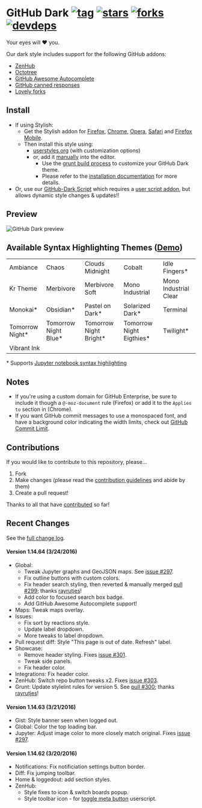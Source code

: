 # GitHub Dark [![tag](https://img.shields.io/github/tag/StylishThemes/GitHub-Dark.svg)](https://github.com/StylishThemes/GitHub-Dark/tags) [![stars](http://github-svg-buttons.herokuapp.com/star.svg?user=StylishThemes&repo=GitHub-Dark&style=flat&background=007ec6)](http://github.com/StylishThemes/GitHub-Dark) [![forks](http://github-svg-buttons.herokuapp.com/fork.svg?user=StylishThemes&repo=GitHub-Dark&style=flat&background=007ec6)](http://github.com/StylishThemes/GitHub-Dark/fork) [![devdeps](https://img.shields.io/david/dev/StylishThemes/GitHub-Dark.svg)](https://david-dm.org/StylishThemes/GitHub-Dark#info=devDependencies)

Your eyes will :heart: you.

Our dark style includes support for the following GitHub addons:

* [ZenHub](https://www.zenhub.io/)
* [Octotree](https://github.com/buunguyen/octotree/#octotree)
* [GitHub Awesome Autocomplete](https://github.com/algolia/github-awesome-autocomplete)
* [GitHub canned responses](https://github.com/notwaldorf/github-canned-responses#how-to-get-it)
* [Lovely forks](https://github.com/musically-ut/lovely-forks#lovely-forks)

## Install

* If using Stylish:
  * Get the Stylish addon for [Firefox](https://addons.mozilla.org/en-US/firefox/addon/2108/), [Chrome](https://chrome.google.com/extensions/detail/fjnbnpbmkenffdnngjfgmeleoegfcffe), [Opera](https://addons.opera.com/en/extensions/details/stylish/), [Safari](http://sobolev.us/stylish/) and [Firefox Mobile](https://addons.mozilla.org/en-US/firefox/addon/2108/).
  * Then install this style using:
    * [userstyles.org](http://userstyles.org/styles/37035) (with customization options)
    * or, add it [manually](https://raw.githubusercontent.com/StylishThemes/GitHub-Dark/master/github-dark.css) into the editor.
      * Use the [grunt build process](https://github.com/StylishThemes/GitHub-Dark/wiki/Build) to customize your GitHub Dark theme.
      * Please refer to the [installation documentation](https://github.com/StylishThemes/GitHub-Dark/wiki/Install) for more details.
* Or, use our [GitHub-Dark Script](https://github.com/StylishThemes/GitHub-Dark-Script) which requires a [user script addon](https://github.com/StylishThemes/GitHub-Dark-Script/wiki/Install), but allows dynamic style changes & updates:bangbang:

## Preview
![GitHub Dark preview](https://raw.githubusercontent.com/StylishThemes/GitHub-Dark/master/images/screenshots/after_blue.png)

## Available Syntax Highlighting Themes ([Demo](https://stylishthemes.github.io/GitHub-Dark/))

|                 |                      |                        |                          |                       |
|-----------------|----------------------|------------------------|--------------------------|-----------------------|
| Ambiance        | Chaos                | Clouds Midnight        | Cobalt                   | Idle Fingers*         |
| Kr Theme        | Merbivore            | Merbivore Soft         | Mono Industrial          | Mono Industrial Clear |
| Monokai*        | Obsidian*            | Pastel on Dark*        | Solarized Dark*          | Terminal              |
| Tomorrow Night* | Tomorrow Night Blue* | Tomorrow Night Bright* | Tomorrow Night Eigthies* | Twilight*             |
| Vibrant Ink     |                      |                        |                          |                       |

\* Supports [Jupyter notebook syntax highlighting](https://github.com/sujitpal/statlearning-notebooks/blob/master/src/chapter2.ipynb)

## Notes

* If you're using a custom domain for GitHub Enterprise, be sure to include it though a `@-moz-document` rule (Firefox) or add it to the `Applies to` section in (Chrome).
* If you want GitHub commit messages to use a monospaced font, and have a background color indicating the width limits, check out [GitHub Commit Limit](https://github.com/StylishThemes/GitHub-Commit-Limit).

## Contributions

If you would like to contribute to this repository, please...

1. Fork
2. Make changes (please read the [contribution guidelines](https://github.com/StylishThemes/GitHub-Dark/blob/master/.github/CONTRIBUTING.md) and abide by them)
3. Create a pull request!

Thanks to all that have [contributed](https://github.com/StylishThemes/GitHub-Dark/blob/master/AUTHORS) so far!

## Recent Changes

See the [full change log](https://github.com/StylishThemes/GitHub-Dark/wiki).

#### Version 1.14.64 (3/24/2016)

* Global:
  * Tweak Jupyter graphs and GeoJSON maps. See [issue #297](https://github.com/StylishThemes/GitHub-Dark/issues/297).
  * Fix outline buttons with custom colors.
  * Fix header search styling, then reverted & manually merged [pull #299](https://github.com/StylishThemes/GitHub-Dark/pull/299); thanks [rayrutjes](https://github.com/rayrutjes)!
  * Add color to focused search box badge.
  * Add GitHub Awesome Autocomplete support!
* Maps: Tweak maps overlay.
* Issues:
  * Fix sort by reactions style.
  * Update label dropdown.
  * More tweaks to label dropdown.
* Pull request diff: Style "This page is out of date. Refresh" label.
* Showcase:
  * Remove header styling. Fixes [issue #301](https://github.com/StylishThemes/GitHub-Dark/issues/301).
  * Tweak side panels.
  * Fix header color.
* Integrations: Fix header color.
* ZenHub: Switch repo button tweaks x2. Fixes [issue #303](https://github.com/StylishThemes/GitHub-Dark/issues/303).
* Grunt: Update stylelint rules for version 5. See [pull #300](https://github.com/StylishThemes/GitHub-Dark/pull/300); thanks [rayrutjes](https://github.com/rayrutjes)!

#### Version 1.14.63 (3/21/2016)

* Gist: Style banner seen when logged out.
* Global: Color the top loading bar.
* Jupyter: Adjust image color to more closely match original. Fixes [issue #297](https://github.com/StylishThemes/GitHub-Dark/issues/297).

#### Version 1.14.62 (3/20/2016)

* Notifications: Fix notificiation settings button border.
* Diff: Fix jumping toolbar.
* Home & loggedout: add section styles.
* ZenHub:
  * Style fixes to icon & switch boards popup.
  * Style toolbar icon - for [toggle meta button](https://github.com/Mottie/ZenHub-userscripts) userscript.

